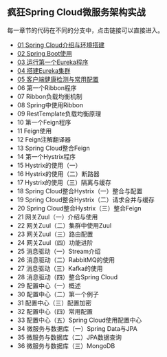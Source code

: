 ## 疯狂Spring Cloud微服务架构实战

每一章节的代码在不同的分支中，点击链接可以直接进入。

- [01 Spring Cloud介绍与环境搭建](https://github.com/elegance/spring-cloud/tree/1-01)
- [02 Spring Boot使用](https://github.com/elegance/spring-cloud/tree/1-02/first-spring-boot)
- [03 运行第一个Eureka程序](https://github.com/elegance/spring-cloud/tree/1-03/first-eureka)
- [04 搭建Eureka集群](https://github.com/elegance/spring-cloud/tree/1-04/first-eureka)
- [05 客户端健康检测与常用配置](https://github.com/elegance/spring-cloud/tree/1-05/eureka-conf-health)
- 06 第一个Ribbon程序
- 07 Ribbon负载均衡机制
- 08 Spring中使用Ribbon
- 09 RestTemplate负载均衡原理
- 10 第一个Feign程序
- 11 Feign使用
- 12 Feign注解翻译器
- 13 Spring Cloud整合Feign
- 14 第一个Hystrix程序
- 15 Hystrix的使用（一）
- 16 Hystrix的使用（二）断路器
- 17 Hystrix的使用（三）隔离与缓存
- 18 Spring Cloud整合Hystrix（一）整合与配置
- 19 Spring Cloud整合Hystrix（二）请求合并与缓存
- 20 Spring Cloud整合Hystrix（三）整合Feign
- 21 网关Zuul（一）介绍与使用
- 22 网关Zuul（二）集群中使用Zuul
- 23 网关Zuul（三）路由配置
- 24 网关Zuul（四）功能进阶
- 25 消息驱动（一）Stream介绍
- 26 消息驱动（二）RabbitMQ的使用
- 27 消息驱动（三）Kafka的使用
- 28 消息驱动（四）整合Spring Cloud
- 29 配置中心（一）概述
- 30 配置中心（二）第一个例子
- 31 配置中心（三）配置加密
- 32 配置中心（四）常用配置
- 33 配置中心（五）Spring Cloud使用配置中心
- 34 微服务与数据库（一）Spring Data与JPA
- 35 微服务与数据库（二）JPA数据查询
- 36 微服务与数据库（三）MongoDB